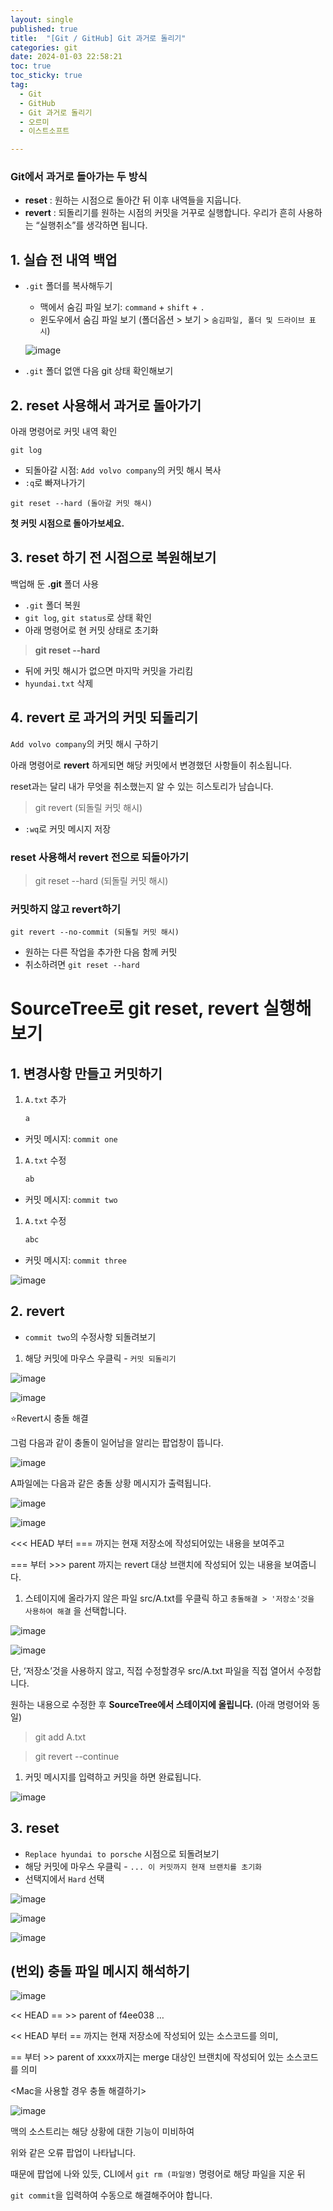 ```yaml
---
layout: single
published: true
title:  "[Git / GitHub] Git 과거로 돌리기"
categories: git
date: 2024-01-03 22:58:21
toc: true
toc_sticky: true
tag:   
  - Git
  - GitHub
  - Git 과거로 돌리기
  - 오르미
  - 이스트소프트

---
```


### **Git에서 과거로 돌아가는 두 방식**

- **reset** : 원하는 시점으로 돌아간 뒤 이후 내역들을 지웁니다.
- **revert** : 되돌리기를 원하는 시점의 커밋을 거꾸로 실행합니다. 우리가 흔히 사용하는 “실행취소”를 생각하면 됩니다.

## **1. 실습 전 내역 백업**

- `.git` 폴더를 복사해두기
    - 맥에서 숨김 파일 보기: `command` + `shift` + `.`
    - 윈도우에서 숨김 파일 보기 (폴더옵션 > 보기 > `숨김파일, 폴더 및 드라이브 표시`)
          
          
    ![image](https://github.com/BaxDailyGit/BaxDailyGit/assets/99312529/a5960af6-d2ca-432c-a9de-76637348ab91)
    
- `.git` 폴더 없앤 다음 git 상태 확인해보기

## **2. reset 사용해서 과거로 돌아가기**

아래 명령어로 커밋 내역 확인

`git log`

- 되돌아갈 시점: `Add volvo company`의 커밋 해시 복사
- `:q`로 빠져나가기

`git reset --hard (돌아갈 커밋 해시)`

****첫 커밋 시점으로 돌아가보세요.****

## **3. reset 하기 전 시점으로 복원해보기**

백업해 둔 **.git** 폴더 사용

- `.git` 폴더 복원
- `git log`, `git status`로 상태 확인
- 아래 명령어로 현 커밋 상태로 초기화

> **git reset --hard**
> 
- 뒤에 커밋 해시가 없으면 마지막 커밋을 가리킴
- `hyundai.txt` 삭제

## **4. revert 로 과거의 커밋 되돌리기**

`Add volvo company`의 커밋 해시 구하기

아래 명령어로 **revert** 하게되면 해당 커밋에서 변경했던 사항들이 취소됩니다. 

reset과는 달리 내가 무엇을 취소했는지 알 수 있는 히스토리가 남습니다. 

> git revert (되돌릴 커밋 해시)
> 
- `:wq`로 커밋 메시지 저장

### ****reset 사용해서 revert 전으로 되돌아가기****

> git reset --hard (되돌릴 커밋 해시)
> 

### **커밋하지 않고 revert하기**

`git revert --no-commit (되돌릴 커밋 해시)`

- 원하는 다른 작업을 추가한 다음 함께 커밋
- 취소하려면 `git reset --hard`

# SourceTree로 git reset, revert 실행해보기

## **1. 변경사항 만들고 커밋하기**

1. `A.txt` 추가
    
    ```java
    a
    ```
    
- 커밋 메시지: `commit one`

1.  `A.txt` 수정
    
    ```java
    ab
    ```
    
- 커밋 메시지: `commit two`

1. `A.txt` 수정
    
    ```java
    abc
    ```
    
- 커밋 메시지: `commit three`

![image](https://github.com/BaxDailyGit/BaxDailyGit/assets/99312529/858b1509-d0ff-48fb-9ae9-3cd0509691ec)

## **2. revert**

- `commit two`의 수정사항 되돌려보기

1. 해당 커밋에 마우스 우클릭 - `커밋 되돌리기`

![image](https://github.com/BaxDailyGit/BaxDailyGit/assets/99312529/8f69099e-7570-45a5-a2fc-397161215e69)

![image](https://github.com/BaxDailyGit/BaxDailyGit/assets/99312529/3212406d-bd5e-4bf8-837d-0ed60298ff5b)

⭐Revert시 충돌 해결

그럼 다음과 같이 충돌이 일어남을 알리는 팝업창이 뜹니다. 

![image](https://github.com/BaxDailyGit/BaxDailyGit/assets/99312529/176eefa8-6ef4-4d41-9b05-0afbfad884ed)

A파일에는 다음과 같은 충돌 상황 메시지가 출력됩니다.

![image](https://github.com/BaxDailyGit/BaxDailyGit/assets/99312529/8f93a94c-5465-4e21-acdb-88f44b69928a)

![image](https://github.com/BaxDailyGit/BaxDailyGit/assets/99312529/42221346-73bb-4377-b0b0-22fe80a597a4)


<<< HEAD 부터 === 까지는 현재 저장소에 작성되어있는 내용을 보여주고 

=== 부터 >>> parent 까지는 revert 대상 브랜치에 작성되어 있는 내용을 보여줍니다. 

1. 스테이지에 올라가지 않은 파일 src/A.txt를 우클릭 하고 `충돌해결 > '저장소'것을 사용하여 해결` 을 선택합니다.

![image](https://github.com/BaxDailyGit/BaxDailyGit/assets/99312529/3eb59548-6155-4a28-b562-4c6b2b7078c5)

![image](https://github.com/BaxDailyGit/BaxDailyGit/assets/99312529/8e47d278-b394-4f82-9c40-8c2c3c3a68fb)

단, ‘저장소’것을 사용하지 않고, 직접 수정할경우 src/A.txt 파일을 직접 열어서 수정합니다.

원하는 내용으로 수정한 후 **SourceTree에서 스테이지에 올립니다.** (아래 명령어와 동일)

> git add A.txt
> 

> git revert --continue
> 

1. 커밋 메시지를 입력하고 커밋을 하면 완료됩니다.

![image](https://github.com/BaxDailyGit/BaxDailyGit/assets/99312529/f9d8d41f-4604-4fcf-ae97-fd4ea8c55c42)

## **3. reset**

- `Replace hyundai to porsche` 시점으로 되돌려보기
- 해당 커밋에 마우스 우클릭 - `... 이 커밋까지 현재 브랜치를 초기화`
- 선택지에서 `Hard` 선택

![image](https://github.com/BaxDailyGit/BaxDailyGit/assets/99312529/c0c14c4b-9c82-456d-9afe-22de875e0060)

![image](https://github.com/BaxDailyGit/BaxDailyGit/assets/99312529/4f0d5a5d-e495-4537-9514-6a7c81add59f)

![image](https://github.com/BaxDailyGit/BaxDailyGit/assets/99312529/a639b66b-2593-4f67-8c06-9c53b03b3c92)


## (번외) 충돌 파일 메시지 해석하기

![image](https://github.com/BaxDailyGit/BaxDailyGit/assets/99312529/9e2ea6f7-2138-4c0c-8651-ca4fff64cdad)

<< HEAD == >> parent of f4ee038 …

<< HEAD 부터 == 까지는 현재 저장소에 작성되어 있는 소스코드를 의미,

== 부터 >> parent of xxxx까지는 merge 대상인 브랜치에 작성되어 있는 소스코드를 의미

<Mac을 사용할 경우 충돌 해결하기>

![image](https://github.com/BaxDailyGit/BaxDailyGit/assets/99312529/9bce10ad-830f-494e-b10d-c46dc1ee1857)

맥의 소스트리는 해당 상황에 대한 기능이 미비하여

위와 같은 오류 팝업이 나타납니다.

때문에 팝업에 나와 있듯, CLI에서 `git rm (파일명)` 명령어로 해당 파일을 지운 뒤

`git commit`을 입력하여 수동으로 해결해주어야 합니다.